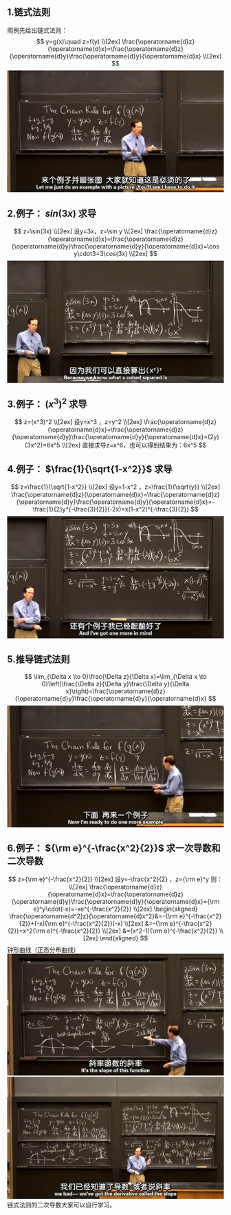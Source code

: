 ## 1.链式法则
照例先给出链式法则：
$$
y=g(x)\quad z=f(y) \\[2ex]
\frac{\operatorname{d}z}{\operatorname{d}x}=\frac{\operatorname{d}z}{\operatorname{d}y}\frac{\operatorname{d}y}{\operatorname{d}x} \\[2ex]
$$
![](attachments/1链式法则.jpg)
  
## 2.例子： $sin(3x)$ 求导
$$
z=\sin(3x)  \\[2ex]
设y=3x，z=\sin y \\[2ex]
\frac{\operatorname{d}z}{\operatorname{d}x}=\frac{\operatorname{d}z}{\operatorname{d}y}\frac{\operatorname{d}y}{\operatorname{d}x}=\cos y\cdot3=3\cos(3x) \\[2ex]
$$
![](attachments/2例子：sin(3x)求导.jpg)
  
## 3.例子： $(x^3)^2$ 求导
$$
z=(x^3)^2 \\[2ex]
设y=x^3 ，z=y^2 \\[2ex]
\frac{\operatorname{d}z}{\operatorname{d}x}=\frac{\operatorname{d}z}{\operatorname{d}y}\frac{\operatorname{d}y}{\operatorname{d}x}=(2y)(3x^2)=6x^5 \\[2ex]
直接求导z=x^6，也可以得到结果为：6x^5
$$
  
## 4.例子： $\frac{1}{\sqrt{1-x^2}}$ 求导
$$
z=\frac{1}{\sqrt{1-x^2}} \\[2ex]
设y=1-x^2 ，z=\frac{1}{\sqrt{y}} \\[2ex]
\frac{\operatorname{d}z}{\operatorname{d}x}=\frac{\operatorname{d}z}{\operatorname{d}y}\frac{\operatorname{d}y}{\operatorname{d}x}=-\frac{1}{2}y^{-\frac{3}{2}}(-2x)=x(1-x^2)^{-\frac{3}{2}}
$$
![](attachments/4例子：求导.jpg)
  
## 5.推导链式法则
$$
\lim_{\Delta x \to 0}\frac{\Delta z}{\Delta x}=\lim_{\Delta x \to 0}\left(\frac{\Delta z}{\Delta y}\frac{\Delta y}{\Delta x}\right)=\frac{\operatorname{d}z}{\operatorname{d}y}\frac{\operatorname{d}y}{\operatorname{d}x}
$$
![](attachments/5推导链式法则.jpg)
  
## 6.例子： ${\rm e}^{-\frac{x^2}{2}}$ 求一次导数和二次导数
$$
z={\rm e}^{-\frac{x^2}{2}} \\[2ex]
设y=-\frac{x^2}{2} ，z={\rm e}^y 则： \\[2ex]
\frac{\operatorname{d}z}{\operatorname{d}x}=\frac{\operatorname{d}z}{\operatorname{d}y}\frac{\operatorname{d}y}{\operatorname{d}x}={\rm e}^y\cdot(-x)=-xe^{-\frac{x^2}{2}} \\[2ex]
\begin{aligned}
\frac{\operatorname{d^2}z}{\operatorname{d}x^2}&=-{\rm e}^{-\frac{x^2}{2}}+(-x){\rm e}^{-\frac{x^2}{2}}(-x) \\[2ex]
&=-{\rm e}^{-\frac{x^2}{2}}+x^2{\rm e}^{-\frac{x^2}{2}} \\[2ex]
&=(x^2-1){\rm e}^{-\frac{x^2}{2}} \\[2ex]
\end{aligned}
$$
钟形曲线（正态分布曲线）
![](attachments/6例子：正态分布函数求一次导数和二次导数（1）.jpg)
![](attachments/6例子：正态分布函数求一次导数和二次导数（2）.jpg)
链式法则的二次导数大家可以自行学习。